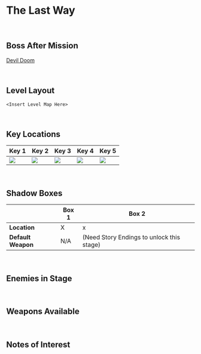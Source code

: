 # The Last Way

<br />

## Boss After Mission
[Devil Doom](../../Bosses/DevilDoom)

<br />

## Level Layout
```
<Insert Level Map Here>
```

<br />

## Key Locations
|Key 1|Key 2|Key 3|Key 4|Key 5|
|--|--|--|--|--|
|[ ![](../../img/TheLastWay/TheLastWay-Key1.png) ](../../img/TheLastWay/TheLastWay-Key1.png)|[ ![](../../img/TheLastWay/TheLastWay-Key2.png) ](../../img/TheLastWay/TheLastWay-Key2.png)|[ ![](../../img/TheLastWay/TheLastWay-Key3.png) ](../../img/TheLastWay/TheLastWay-Key3.png)|[ ![](../../img/TheLastWay/TheLastWay-Key4.png) ](../../img/TheLastWay/TheLastWay-Key4.png)|[ ![](../../img/TheLastWay/TheLastWay-Key5.png) ](../../img/TheLastWay/TheLastWay-Key5.png)|

<br />

## Shadow Boxes
| |Box 1|Box 2|
|-|-|-|
|__Location__|X|x
|__Default Weapon__|N/A|(Need Story Endings to unlock this stage)|

<br />

## Enemies in Stage

<br />

## Weapons Available

<br />

## Notes of Interest

<br />